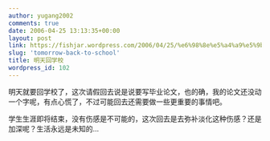 ```yaml
---
author: yugang2002
comments: true
date: 2006-04-25 13:13:35+00:00
layout: post
link: https://fishjar.wordpress.com/2006/04/25/%e6%98%8e%e5%a4%a9%e5%9b%9e%e5%ad%a6%e6%a0%a1/
slug: 'tomorrow-back-to-school'
title: 明天回学校
wordpress_id: 102
---
```


明天就要回学校了，这次请假回去说是说要写毕业论文，也的确，我的论文还没动一个字呢，有点心慌了，不过可能回去还需要做一些更重要的事情吧。




学生生涯即将结束，没有伤感是不可能的，这次回去是去弥补淡化这种伤感？还是加深呢？生活永远是未知的...
